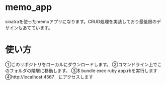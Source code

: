 # memo_app
sinatraを使ったmemoアプリになります。CRUD処理を実装しており最低限のデザインもあてています。

# 使い方
①このリポジトリをローカルにダウンロードします。
②コマンドライン上でこのフォルダの階層に移動します。
③$ bundle exec ruby app.rbを実行します
④http://localhost:4567　にアクセスします
